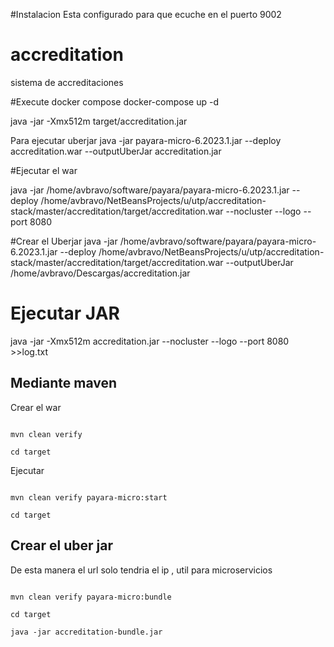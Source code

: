 #Instalacion
Esta configurado para que ecuche en el puerto 9002




# accreditation
sistema de accreditaciones



#Execute docker compose
docker-compose up -d

java -jar -Xmx512m target/accreditation.jar 



Para ejecutar uberjar
java -jar payara-micro-6.2023.1.jar --deploy accreditation.war --outputUberJar accreditation.jar


#Ejecutar el war


java -jar /home/avbravo/software/payara/payara-micro-6.2023.1.jar  --deploy /home/avbravo/NetBeansProjects/u/utp/accreditation-stack/master/accreditation/target/accreditation.war --nocluster --logo --port 8080


#Crear  el Uberjar
java -jar   /home/avbravo/software/payara/payara-micro-6.2023.1.jar --deploy /home/avbravo/NetBeansProjects/u/utp/accreditation-stack/master/accreditation/target/accreditation.war --outputUberJar /home/avbravo/Descargas/accreditation.jar 



# Ejecutar JAR

 java -jar -Xmx512m accreditation.jar --nocluster --logo --port 8080 >>log.txt


## Mediante maven

Crear el war
```shell

mvn clean verify

cd target

````


Ejecutar 

```shell

mvn clean verify payara-micro:start

cd target

````

## Crear el uber jar

De esta manera el url solo tendria el ip , util para microservicios

```shell

mvn clean verify payara-micro:bundle

cd target

java -jar accreditation-bundle.jar
````